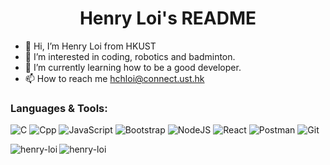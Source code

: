 <h1 align="center"> Henry Loi's README </h1>

- 👋 Hi, I’m Henry Loi from HKUST
- 👀 I’m interested in coding, robotics and badminton.
- 🌱 I’m currently learning how to be a good developer.
- 📫 How to reach me hchloi@connect.ust.hk


<!-- <h3 align="left">Connect with me:</h3>
<p align="left">
<a href="https://www.linkedin.com/in/henry-loi-0623a11b5/" target="blank"><img align="center" src="https://raw.githubusercontent.com/rahuldkjain/github-profile-readme-generator/master/src/images/icons/Social/linked-in-alt.svg" alt="www.linkedin.com/in/kkdlau" height="30" width="40" /></a>
<a href="hch" target="blank"><img align="center" src="https://raw.githubusercontent.com/rahuldkjain/github-profile-readme-generator/master/src/images/icons/Social/discord.svg" alt="Danny~~#4723" height="30" width="40" /></a>
</p> -->

<h3 align="left">Languages & Tools:</h3>

![C](https://img.shields.io/badge/C-%A8B9CC.svg?style=for-the-badge&logo=C&logoColor=red)
![Cpp](https://img.shields.io/badge/cplusplus-%2361DAFB.svg?style=for-the-badge&logo=cplusplus&logoColor=blue)
![JavaScript](https://img.shields.io/badge/javascript-%23323330.svg?style=for-the-badge&logo=javascript&logoColor=%23F7DF1E)
![Bootstrap](https://img.shields.io/badge/bootstrap-%238511FA.svg?style=for-the-badge&logo=bootstrap&logoColor=white)
![NodeJS](https://img.shields.io/badge/node.js-6DA55F?style=for-the-badge&logo=node.js&logoColor=white)
![React](https://img.shields.io/badge/react-%2320232a.svg?style=for-the-badge&logo=react&logoColor=%2361DAFB)
![Postman](https://img.shields.io/badge/Postman-FF6C37?style=for-the-badge&logo=postman&logoColor=white)
![Git](https://img.shields.io/badge/git-%23F05033.svg?style=for-the-badge&logo=git&logoColor=white)

<!-- ![html5](https://img.shields.io/badge/html5-%1572B6.svg?style=for-the-badge&logo=html5&logoColor=white)
![css5](https://img.shields.io/badge/css3-%1572B6.svg?style=for-the-badge&logo=css3&logoColor=white)
![typescript](https://img.shields.io/badge/typescript-%1572B6.svg?style=for-the-badge&logo=typescript&logoColor=white)-->
<p><img align="center" src="https://github-readme-streak-stats.herokuapp.com/?user=henry-loi&" alt="henry-loi" />
<img align="left" src="https://github-readme-stats.vercel.app/api/top-langs?username=henry-loi&show_icons=true&locale=en&layout=compact" alt="henry-loi" /></p>

